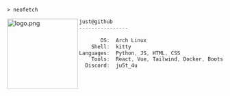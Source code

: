 ```kitty
> neofetch
```

<img align="left" src="https://i.postimg.cc/t4ynJKys/juts.png" alt="logo.png" width="165"/> 

```cs
just@github
----------------

       OS:  Arch Linux
    Shell:  kitty
Languages:  Python, JS, HTML, CSS
    Tools:  React, Vue, Tailwind, Docker, Bootstrap, Photoshop, Figma, Git   
  Discord:  ju5t_4u
```
